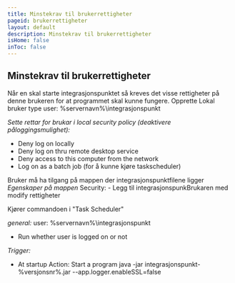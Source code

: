 ```yaml
---
title: Minstekrav til brukerrettigheter
pageid: brukerrettigheter
layout: default
description: Minstekrav til brukerrettigheter 
isHome: false
inToc: false
---
```


## Minstekrav til brukerrettigheter

Når en skal starte integrasjonspunktet så kreves det visse rettigheter på denne brukeren for at programmet skal kunne fungere. 
Opprette Lokal bruker type user: 
%servernavn%\integrasjonspunkt
 
*Sette rettar for brukar i local security policy (deaktivere påloggingsmulighet):*

- Deny log on locally
- Deny log on thru remote desktop service 
- Deny access to this computer from the network 
- Log on as a batch job (for å kunne kjøre taskscheduler)
 
Bruker må ha tilgang på mappen der integrasjonspunktfilene ligger 
*Egenskaper på mappen* 
  Security:
    - Legg til integrasjonspunkBrukaren med modify rettigheter
  
Kjører commandoen i "Task Scheduler"

*general:*
user: %servernavn%\integrasjonspunkt
- Run whether user is logged on or not
 
*Trigger:*
- At startup
Action:
Start a program
java -jar integrasjonspunkt-%versjonsnr%.jar --app.logger.enableSSL=false
